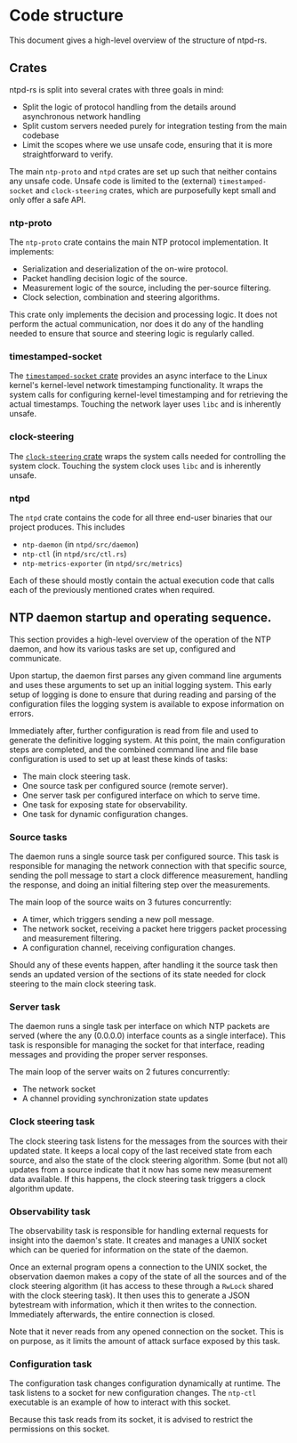 # Code structure

This document gives a high-level overview of the structure of ntpd-rs.

## Crates

ntpd-rs is split into several crates with three goals in mind:

 - Split the logic of protocol handling from the details around asynchronous
   network handling
 - Split custom servers needed purely for integration testing from the main
   codebase
 - Limit the scopes where we use unsafe code, ensuring that it is more
   straightforward to verify.

The main `ntp-proto` and `ntpd` crates are set up such that neither contains any
unsafe code. Unsafe code is limited to the (external) `timestamped-socket` and `clock-steering` crates,
which are purposefully kept small and only offer a safe API.

### ntp-proto

The `ntp-proto` crate contains the main NTP protocol implementation. It
implements:
 - Serialization and deserialization of the on-wire protocol.
 - Packet handling decision logic of the source.
 - Measurement logic of the source, including the per-source filtering.
 - Clock selection, combination and steering algorithms.

This crate only implements the decision and processing logic. It does not
perform the actual communication, nor does it do any of the handling needed to
ensure that source and steering logic is regularly called.

### timestamped-socket

The [`timestamped-socket` crate](https://github.com/pendulum-project/timestamped-socket) provides an async interface to the Linux kernel's
kernel-level network timestamping functionality. It wraps the system calls for
configuring kernel-level timestamping and for retrieving the actual timestamps.
Touching the network layer uses `libc` and is inherently unsafe.

### clock-steering

The [`clock-steering` crate](https://github.com/pendulum-project/clock-steering) wraps the system calls needed for controlling the system
clock. Touching the system clock uses `libc` and is inherently unsafe.

### ntpd

The `ntpd` crate contains the code for all three end-user binaries that our
project produces. This includes

- `ntp-daemon` (in `ntpd/src/daemon`)
- `ntp-ctl` (in `ntpd/src/ctl.rs`)
- `ntp-metrics-exporter` (in `ntpd/src/metrics`)

Each of these should mostly contain the actual execution code that calls each
of the previously mentioned crates when required.

## NTP daemon startup and operating sequence.

This section provides a high-level overview of the operation of the NTP daemon,
and how its various tasks are set up, configured and communicate.

Upon startup, the daemon first parses any given command line arguments and uses
these arguments to set up an initial logging system. This early setup of logging
is done to ensure that during reading and parsing of the configuration files the
logging system is available to expose information on errors.

Immediately after, further configuration is read from file and used to generate
the definitive logging system. At this point, the main configuration steps are
completed, and the combined command line and file base configuration is used to
set up at least these kinds of tasks:
 - The main clock steering task.
 - One source task per configured source (remote server).
 - One server task per configured interface on which to serve time.
 - One task for exposing state for observability.
 - One task for dynamic configuration changes.

### Source tasks

The daemon runs a single source task per configured source. This task is
responsible for managing the network connection with that specific source,
sending the poll message to start a clock difference measurement, handling the
response, and doing an initial filtering step over the measurements.

The main loop of the source waits on 3 futures concurrently:
 - A timer, which triggers sending a new poll message.
 - The network socket, receiving a packet here triggers packet processing and
   measurement filtering.
 - A configuration channel, receiving configuration changes.

Should any of these events happen, after handling it the source task then sends
an updated version of the sections of its state needed for clock steering to the
main clock steering task.

### Server task

The daemon runs a single task per interface on which NTP packets are served
(where the any (0.0.0.0) interface counts as a single interface). This task is
responsible for managing the socket for that interface, reading messages and
providing the proper server responses.

The main loop of the server waits on 2 futures concurrently:
 - The network socket
 - A channel providing synchronization state updates

### Clock steering task

The clock steering task listens for the messages from the sources with their
updated state. It keeps a local copy of the last received state from each
source, and also the state of the clock steering algorithm. Some (but not all)
updates from a source indicate that it now has some new measurement data
available. If this happens, the clock steering task triggers a clock algorithm
update.

### Observability task

The observability task is responsible for handling external requests for
insight into the daemon's state. It creates and manages a UNIX socket which can
be queried for information on the state of the daemon.

Once an external program opens a connection to the UNIX socket, the observation
daemon makes a copy of the state of all the sources and of the clock steering
algorithm (it has access to these through a `RwLock` shared with the clock
steering task). It then uses this to generate a JSON bytestream with
information, which it then writes to the connection. Immediately afterwards,
the entire connection is closed.

Note that it never reads from any opened connection on the socket. This is on
purpose, as it limits the amount of attack surface exposed by this task.

### Configuration task

The configuration task changes configuration dynamically at runtime. The task
listens to a socket for new configuration changes. The `ntp-ctl` executable is
an example of how to interact with this socket.

Because this task reads from its socket, it is advised to restrict the
permissions on this socket.

